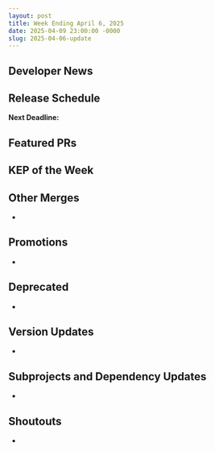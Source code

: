 ```yaml
---
layout: post
title: Week Ending April 6, 2025
date: 2025-04-09 23:00:00 -0000
slug: 2025-04-06-update
---
```


## Developer News


## Release Schedule

**Next Deadline:**


## Featured PRs


## KEP of the Week


## Other Merges

*

## Promotions

*

## Deprecated

*

## Version Updates

*

## Subprojects and Dependency Updates

*

## Shoutouts

* 